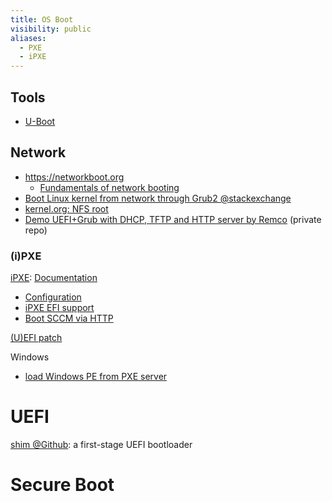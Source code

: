 ```yaml
---
title: OS Boot
visibility: public
aliases:
  - PXE
  - iPXE
---
```

## Tools

- [U-Boot](https://docs.u-boot.org/en/latest/)

## Network

- <https://networkboot.org>
    - [Fundamentals of network booting](https://networkboot.org/fundamentals/1)
- [Boot Linux kernel from network through Grub2 @stackexchange](https://unix.stackexchange.com/questions/486829/how-to-boot-linux-kernel-from-network-through-grub2-console)
- [kernel.org: NFS root](https://www.kernel.org/doc/Documentation/filesystems/nfs/nfsroot.txt)
- [Demo UEFI+Grub with DHCP, TFTP and HTTP server by Remco](https://git.lwp.rug.nl/rwouts/uefiboot) (private repo)

### (i)PXE

[iPXE](https://ipxe.org): [Documentation](https://ipxe.org/docs)

- [Configuration](https://ipxe.org/settings)
- [iPXE EFI support](https://git.lwp.rug.nl/heiko/menudo/-/wikis/iPXE-EFI-support)
- [Boot SCCM via HTTP](https://ipxe.org/howto/sccm)

[(U)EFI patch](https://github.com/wapolinar/ipxe)

Windows

- [load Windows PE from PXE server](https://learn.microsoft.com/en-us/windows/deployment/configure-a-pxe-server-to-load-windows-pe)

# UEFI

[shim @Github](https://github.com/rhboot/shim): a first-stage UEFI bootloader

# Secure Boot
